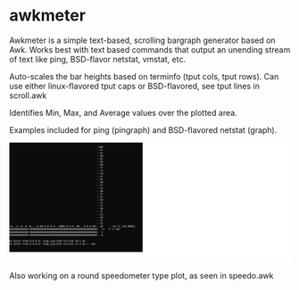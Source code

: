 # awkmeter

Awkmeter is a simple text-based, scrolling bargraph generator based on Awk. 
Works best with text based commands that output an unending stream of text like
ping, BSD-flavor netstat, vmstat, etc.

Auto-scales the bar heights based on terminfo (tput cols, tput rows). 
Can use either linux-flavored tput caps or BSD-flavored, see tput lines in scroll.awk

Identifies Min, Max, and Average values over the plotted area.

Examples included for ping (pingraph) and BSD-flavored netstat (graph).

![Alt text](pingraph.png?raw=true "pingraph running on linux")

Also working on a round speedometer type plot, as seen in speedo.awk
